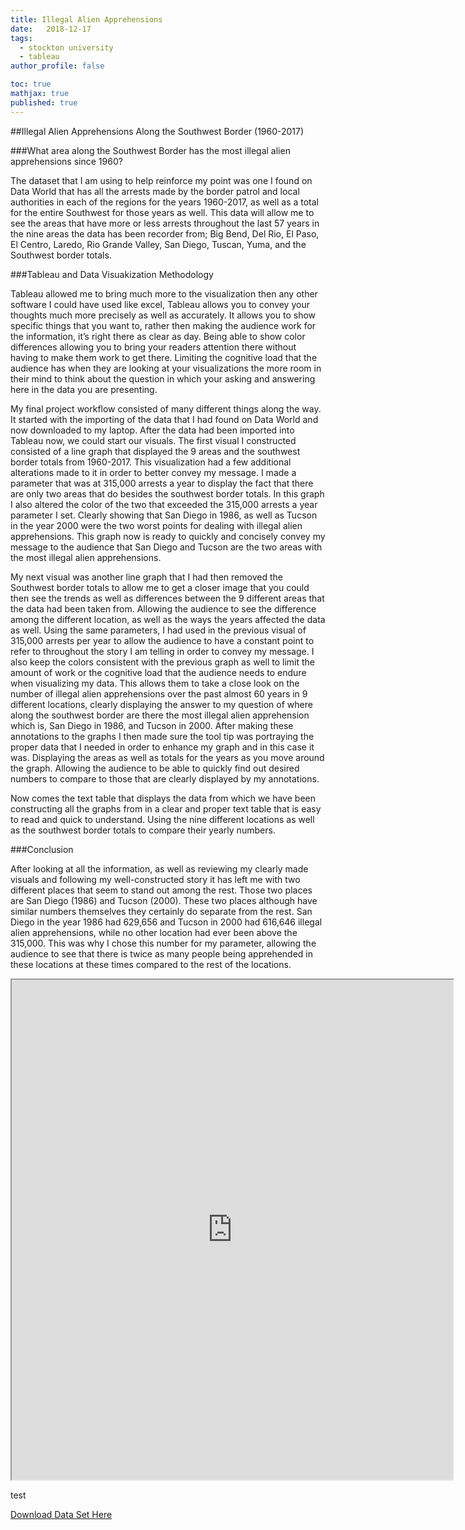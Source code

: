 ```yaml
---
title: Illegal Alien Apprehensions
date:   2018-12-17
tags:
  - stockton university
  - tableau
author_profile: false

toc: true
mathjax: true
published: true
---
```

##Illegal Alien Apprehensions Along the Southwest Border (1960-2017)

###What area along the Southwest Border has the most illegal alien apprehensions since 1960?

  The dataset that I am using to help reinforce my point was one I found on Data World that has all the arrests made by the border patrol and local authorities in each of the regions for the years 1960-2017, as well as a total for the entire Southwest for those years as well. This data will allow me to see the areas that have more or less arrests throughout the last 57 years in the nine areas the data has been recorder from; Big Bend, Del Rio, El Paso, El Centro, Laredo, Rio Grande Valley, San Diego, Tuscan, Yuma, and the Southwest border totals.

###Tableau and Data Visuakization Methodology 
  
  Tableau allowed me to bring much more to the visualization then any other software I could have used like excel, Tableau allows you to convey your thoughts much more precisely as well as accurately. It allows you to show specific things that you want to, rather then making the audience work for the information, it’s right there as clear as day. Being able to show color differences allowing you to bring your readers attention there without having to make them work to get there. Limiting the cognitive load that the audience has when they are looking at your visualizations the more room in their mind to think about the question in which your asking and answering here in the data you are presenting.

  My final project workflow consisted of many different things along the way. It started with the importing of the data that I had found on Data World and now downloaded to my laptop. After the data had been imported into Tableau now, we could start our visuals. The first visual I constructed consisted of a line graph that displayed the 9 areas and the southwest border totals from 1960-2017. This visualization had a few additional alterations made to it in order to better convey my message. I made a parameter that was at 315,000 arrests a year to display the fact that there are only two areas that do besides the southwest border totals. In this graph I also altered the color of the two that exceeded the 315,000 arrests a year parameter I set. Clearly showing that San Diego in 1986, as well as Tucson in the year 2000 were the two worst points for dealing with illegal alien apprehensions. This graph now is ready to quickly and concisely convey my message to the audience that San Diego and Tucson are the two areas with the most illegal alien apprehensions.
	
  My next visual was another line graph that I had then removed the Southwest border totals to allow me to get a closer image that you could then see the trends as well as differences between the 9 different areas that the data had been taken from. Allowing the audience to see the difference among the different location, as well as the ways the years affected the data as well. Using the same parameters, I had used in the previous visual of 315,000 arrests per year to allow the audience to have a constant point to refer to throughout the story I am telling in order to convey my message. I also keep the colors consistent with the previous graph as well to limit the amount of work or the cognitive load that the audience needs to endure when visualizing my data. This allows them to take a close look on the number of illegal alien apprehensions over the past almost 60 years in 9 different locations, clearly displaying the answer to my question of where along the southwest border are there the most illegal alien apprehension which is, San Diego in 1986, and Tucson in 2000.  After making these annotations to the graphs I then made sure the tool tip was portraying the proper data that I needed in order to enhance my graph and in this case it was. Displaying the areas as well as totals for the years as you move around the graph. Allowing the audience to be able to quickly find out desired numbers to compare to those that are clearly displayed by my annotations. 
	
  Now comes the text table that displays the data from which we have been constructing all the graphs from in a clear and proper text table that is easy to read and quick to understand. Using the nine different locations as well as the southwest border totals to compare their yearly numbers.

###Conclusion 
	
  After looking at all the information, as well as reviewing my clearly made visuals and following my well-constructed story it has left me with two different places that seem to stand out among the rest. Those two places are San Diego (1986) and Tucson (2000). These two places although have similar numbers themselves they certainly do separate from the rest. San Diego in the year 1986 had 629,656 and Tucson in 2000 had 616,646 illegal alien apprehensions, while no other location had ever been above the 315,000. This was why I chose this number for my parameter, allowing the audience to see that there is twice as many people being apprehended in these locations at these times compared to the rest of the locations.



 
<iframe src = "https://public.tableau.com/views/IllegalAlienAprehensionsalongtheSouthwestBorder/TextTable?:embed=y&:display_count=yes&publish=yes" width="140%" height="800"></iframe>
  
  
test
  
[Download Data Set Here](/assets/illegal_alien_apprehensions.csv)
